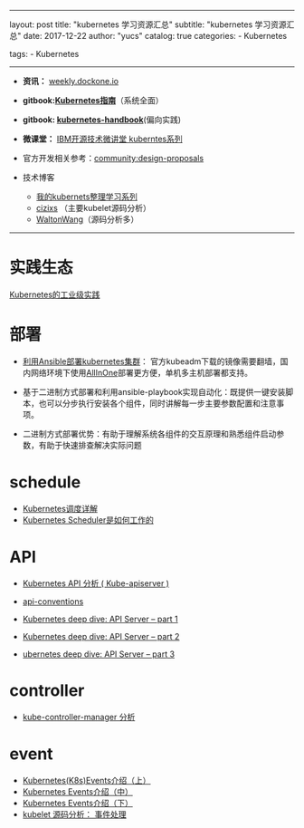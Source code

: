 
---
layout:     post
title:      "kubernetes 学习资源汇总"
subtitle:   "kubernetes 学习资源汇总"
date:       2017-12-22
author:     "yucs"
catalog:    true
categories: 
	- Kubernetes

tags:
    - Kubernetes
     
---

- **资讯：** [weekly.dockone.io](http://weekly.dockone.io/index)

- **gitbook:[Kubernetes指南](https://github.com/feiskyer/kubernetes-handbook)**（系统全面）
- **gitbook: [kubernetes-handbook](https://github.com/rootsongjc/kubernetes-handbook)**(偏向实践)

- **微课堂：** [IBM开源技术微讲堂 kuberntes系列](https://www.ibm.com/developerworks/community/wikis/home?lang=en#!/wiki/W30b0c771924e_49d2_b3b7_88a2a2bc2e43/page/IBM%E5%BC%80%E6%BA%90%E6%8A%80%E6%9C%AF%E5%BE%AE%E8%AE%B2%E5%A0%82)

- 官方开发相关参考：[community:design-proposals](https://github.com/kubernetes/community/tree/master/contributors/design-proposals) 

-  技术博客
    - [我的kubernets整理学习系列](https://yucs.github.io/categories/Kubernetes/)
	- [cizixs](http://cizixs.com/) （主要kubelet源码分析）
	- [WaltonWang](http://blog.csdn.net/WaltonWang/article/list/1)（源码分析多）
 

--------

# 实践生态
[Kubernetes的工业级实践](https://mp.weixin.qq.com/s/vyUi1V4pmYQr5_9T2Qqygg)

<!--[我的kubernets整理学习系列](https://yucs.github.io/categories/Kubernetes/)各文章包含的链接就不在这重复列出
-->

# 部署 
- [利用Ansible部署kubernetes集群](https://github.com/gjmzj/kubeasz)： 官方kubeadm下载的镜像需要翻墙，国内网络环境下使用[AllInOne](https://github.com/gjmzj/kubeasz/blob/master/docs/quickStart.md)部署更方便，单机多主机部署都支持。

 - 基于二进制方式部署和利用ansible-playbook实现自动化：既提供一键安装脚本，也可以分步执行安装各个组件，同时讲解每一步主要参数配置和注意事项。
 
  - 二进制方式部署优势：有助于理解系统各组件的交互原理和熟悉组件启动参数，有助于快速排查解决实际问题


<!---
- [Kubernetes指南 之 kubeadm工作原理](https://github.com/feiskyer/kubernetes-handbook/blob/master/components/kubeadm.md)
 
[kubeadm工作机制分析](http://blog.csdn.net/waltonwang/article/details/70162993)
- [源码分析之kubeadm](http://blog.csdn.net/u010278923/article/details/70225173)--> 
 
 

# schedule 
- [Kubernetes调度详解](http://dockone.io/article/2885)
- [Kubernetes Scheduler是如何工作的](http://dockone.io/article/2625)


# API 
- [Kubernetes API 分析 ( Kube-apiserver )](https://www.kubernetes.org.cn/3119.html)

- [api-conventions](https://github.com/kubernetes/community/blob/master/contributors/devel/api-conventions.md)

- [Kubernetes deep dive: API Server – part 1](https://blog.openshift.com/kubernetes-deep-dive-api-server-part-1/)
- [Kubernetes deep dive: API Server – part 2](https://blog.openshift.com/kubernetes-deep-dive-api-server-part-2/)
- [ubernetes deep dive: API Server – part 3](https://blog.openshift.com/kubernetes-deep-dive-api-server-part-3a/)


<!--
 最新1.8 重构过，代码差异比较大：[Kubernetes1.5源码分析(一) apiServer启动分析](http://dockone.io/article/2159)
[apiserver的list-watch代码解读](https://www.kubernetes.org.cn/174.html)-->


# controller
- [kube-controller-manager 分析](https://ggaaooppeenngg.github.io/zh-CN/2017/11/27/kube-controller-%E5%88%86%E6%9E%90/)

<!--- node conroller
   
  - [Kubernetes Node Controller源码分析之配置篇](http://blog.csdn.net/waltonwang/article/details/75269847)

  - [Kubernetes Node Controller源码分析之执行篇]()

  - [Kubernetes Node Controller源码分析之创建篇](http://blog.csdn.net/waltonwang/article/details/76359220)

  - [Kubernetes Node Controller源码分析之Taint Controller](http://blog.csdn.net/waltonwang/article/details/76474386)
-->

<!--![pod_create](/picture/pod_create.png)
--> 


# event
- [Kubernetes(K8s)Events介绍（上）](https://www.kubernetes.org.cn/1031.html)
- [Kubernetes Events介绍（中）](https://www.kubernetes.org.cn/1090.html)
- [Kubernetes Events介绍（下）](https://www.kubernetes.org.cn/1195.html)
- [kubelet 源码分析： 事件处理](http://cizixs.com/2017/06/22/kubelet-source-code-analysis-part4-event)
 

 
 